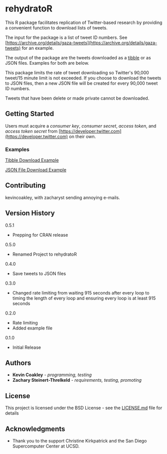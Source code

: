 # rehydratoR

This R package facilitates replication of Twitter-based research by providing a convenient function to download lists of tweets.

The input for the package is a list of tweet ID numbers. See [https://archive.org/details/gaza-tweets](https://archive.org/details/gaza-tweets) for an example. 

The output of the package are the tweets downloaded as a [tibble](https://CRAN.R-project.org/package=tibble) or as JSON files. Examples for both are below.

This package limits the rate of tweet downloading so Twitter's 90,000 tweet/15 minute limit is not exceeded. If you choose to download the tweets to JSON files, then a new JSON file will be created for every 90,000 tweet ID numbers.

Tweets that have been delete or made private cannot be downloaded.

## Getting Started

Users must acquire a *consumer key*, *consumer secret*, *access token*, and *access token secret* from [https://developer.twitter.com](https://developer.twitter.com) on their own.

### Examples

[Tibble Download Example](https://github.com/kevincoakley/rehydratoR/blob/master/example/example_tibble_download.R)
	
[JSON File Download Example](https://github.com/kevincoakley/rehydratoR/blob/master/example/example_json_file_download.R)

## Contributing

kevincoakley, with zacharyst sending annoying e-mails.

## Version History

0.5.1

* Prepping for CRAN release

0.5.0

* Renamed Project to rehydratoR

0.4.0

* Save tweets to JSON files

0.3.0

* Changed rate limiting from waiting 915 seconds after every loop to timing the length of every loop and ensuring every loop is at least 915 seconds

0.2.0

* Rate limiting
* Added example file

0.1.0

* Initial Release

## Authors

* **Kevin Coakley** - *programming, testing* 
* **Zachary Steinert-Threlkeld** - *requirements, testing, promoting*

## License

This project is licensed under the BSD License - see the [LICENSE.md](LICENSE.md) file for details

## Acknowledgments

* Thank you to the support Christine Kirkpatrick and the San Diego Supercomputer Center at UCSD.
